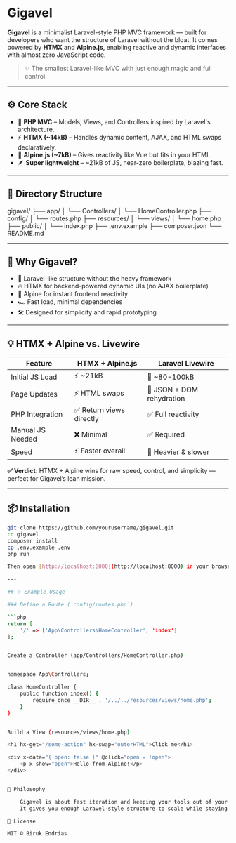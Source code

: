 # Gigavel

**Gigavel** is a minimalist Laravel-style PHP MVC framework — built for developers who want the structure of Laravel without the bloat. It comes powered by **HTMX** and **Alpine.js**, enabling reactive and dynamic interfaces with almost zero JavaScript code.

> ✨ The smallest Laravel-like MVC with just enough magic and full control.

---

## ⚙️ Core Stack

- 🐘 **PHP MVC** – Models, Views, and Controllers inspired by Laravel's architecture.
- ⚡ **HTMX (~14kB)** – Handles dynamic content, AJAX, and HTML swaps declaratively.
- 🔮 **Alpine.js (~7kB)** – Gives reactivity like Vue but fits in your HTML.
- 🪶 **Super lightweight** – ~21kB of JS, near-zero boilerplate, blazing fast.

---

## 📁 Directory Structure

gigavel/
├── app/
│   └── Controllers/
│       └── HomeController.php
├── config/
│   └── routes.php
├── resources/
│   └── views/
│       └── home.php
├── public/
│   └── index.php
├── .env.example
├── composer.json
└── README.md


---

## 🚀 Why Gigavel?

- 🧠 Laravel-like structure without the heavy framework
- 🔥 HTMX for backend-powered dynamic UIs (no AJAX boilerplate)
- 🧬 Alpine for instant frontend reactivity
- 🏎️ Fast load, minimal dependencies
- 🛠️ Designed for simplicity and rapid prototyping

---

## 💡 HTMX + Alpine vs. Livewire

| Feature              | HTMX + Alpine.js        | Laravel Livewire          |
|----------------------|-------------------------|----------------------------|
| Initial JS Load      | ⚡ ~21kB                 | 🐘 ~80-100kB               |
| Page Updates         | ⚡ HTML swaps            | 🐢 JSON + DOM rehydration |
| PHP Integration      | ✅ Return views directly | ✅ Full reactivity         |
| Manual JS Needed     | ❌ Minimal               | ✅ Required                |
| Speed                | ⚡ Faster overall        | 🐢 Heavier & slower        |

**✅ Verdict**: HTMX + Alpine wins for raw speed, control, and simplicity — perfect for Gigavel’s lean mission.

---

## 📦 Installation

```bash
git clone https://github.com/yourusername/gigavel.git
cd gigavel
composer install
cp .env.example .env
php run

Then open [http://localhost:8000](http://localhost:8000) in your browser.

---

## ✨ Example Usage

### Define a Route (`config/routes.php`)

```php
return [
    '/' => ['App\Controllers\HomeController', 'index']
];


Create a Controller (app/Controllers/HomeController.php)


namespace App\Controllers;

class HomeController {
    public function index() {
        require_once __DIR__ . '/../../resources/views/home.php';
    }
}


Build a View (resources/views/home.php)

<h1 hx-get="/some-action" hx-swap="outerHTML">Click me</h1>

<div x-data="{ open: false }" @click="open = !open">
    <p x-show="open">Hello from Alpine!</p>
</div>


🧪 Philosophy

    Gigavel is about fast iteration and keeping your tools out of your way.
    It gives you enough Laravel-style structure to scale while staying lean and snappy.

📜 License

MIT © Biruk Endrias






